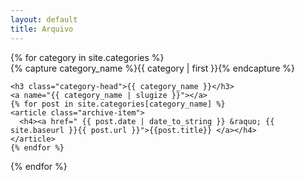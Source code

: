 ```yaml
---
layout: default
title: Arquivo
---
```



<div id="archives">
{% for category in site.categories %}
  <div class="archive-group">
    {% capture category_name %}{{ category | first }}{% endcapture %}
    <div id="#{{ category_name | slugize }}"></div>
    <p></p>

    <h3 class="category-head">{{ category_name }}</h3>
    <a name="{{ category_name | slugize }}"></a>
    {% for post in site.categories[category_name] %}
    <article class="archive-item">
      <h4><a href=" {{ post.date | date_to_string }} &raquo; {{ site.baseurl }}{{ post.url }}">{{post.title}} </a></h4>
    </article>
    {% endfor %}
  </div>
{% endfor %}
</div>
